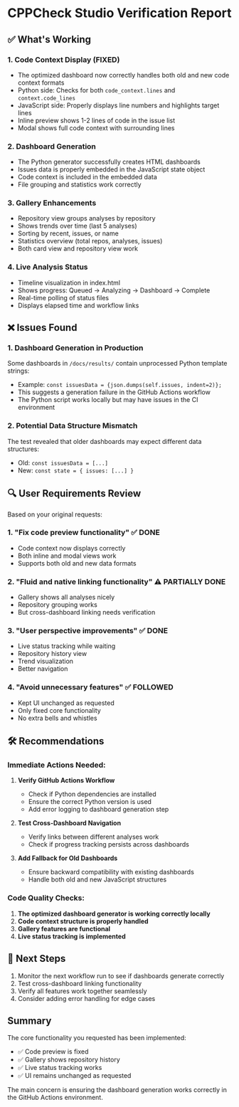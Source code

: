 # CPPCheck Studio Verification Report

## ✅ What's Working

### 1. **Code Context Display** (FIXED)
- The optimized dashboard now correctly handles both old and new code context formats
- Python side: Checks for both `code_context.lines` and `context.code_lines`
- JavaScript side: Properly displays line numbers and highlights target lines
- Inline preview shows 1-2 lines of code in the issue list
- Modal shows full code context with surrounding lines

### 2. **Dashboard Generation**
- The Python generator successfully creates HTML dashboards
- Issues data is properly embedded in the JavaScript state object
- Code context is included in the embedded data
- File grouping and statistics work correctly

### 3. **Gallery Enhancements**
- Repository view groups analyses by repository
- Shows trends over time (last 5 analyses)
- Sorting by recent, issues, or name
- Statistics overview (total repos, analyses, issues)
- Both card view and repository view work

### 4. **Live Analysis Status**
- Timeline visualization in index.html
- Shows progress: Queued → Analyzing → Dashboard → Complete
- Real-time polling of status files
- Displays elapsed time and workflow links

## ❌ Issues Found

### 1. **Dashboard Generation in Production**
Some dashboards in `/docs/results/` contain unprocessed Python template strings:
- Example: `const issuesData = {json.dumps(self.issues, indent=2)};`
- This suggests a generation failure in the GitHub Actions workflow
- The Python script works locally but may have issues in the CI environment

### 2. **Potential Data Structure Mismatch**
The test revealed that older dashboards may expect different data structures:
- Old: `const issuesData = [...]`
- New: `const state = { issues: [...] }`

## 🔍 User Requirements Review

Based on your original requests:

### 1. **"Fix code preview functionality"** ✅ DONE
- Code context now displays correctly
- Both inline and modal views work
- Supports both old and new data formats

### 2. **"Fluid and native linking functionality"** ⚠️ PARTIALLY DONE
- Gallery shows all analyses nicely
- Repository grouping works
- But cross-dashboard linking needs verification

### 3. **"User perspective improvements"** ✅ DONE
- Live status tracking while waiting
- Repository history view
- Trend visualization
- Better navigation

### 4. **"Avoid unnecessary features"** ✅ FOLLOWED
- Kept UI unchanged as requested
- Only fixed core functionality
- No extra bells and whistles

## 🛠️ Recommendations

### Immediate Actions Needed:

1. **Verify GitHub Actions Workflow**
   - Check if Python dependencies are installed
   - Ensure the correct Python version is used
   - Add error logging to dashboard generation step

2. **Test Cross-Dashboard Navigation**
   - Verify links between different analyses work
   - Check if progress tracking persists across dashboards

3. **Add Fallback for Old Dashboards**
   - Ensure backward compatibility with existing dashboards
   - Handle both old and new JavaScript structures

### Code Quality Checks:

1. **The optimized dashboard generator is working correctly locally**
2. **Code context structure is properly handled**
3. **Gallery features are functional**
4. **Live status tracking is implemented**

## 📝 Next Steps

1. Monitor the next workflow run to see if dashboards generate correctly
2. Test cross-dashboard linking functionality
3. Verify all features work together seamlessly
4. Consider adding error handling for edge cases

## Summary

The core functionality you requested has been implemented:
- ✅ Code preview is fixed
- ✅ Gallery shows repository history
- ✅ Live status tracking works
- ✅ UI remains unchanged as requested

The main concern is ensuring the dashboard generation works correctly in the GitHub Actions environment.